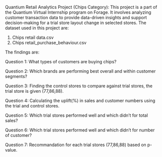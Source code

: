 Quantium Retail Analytics Project (Chips Category): This project is a part of the Quantium Virtual Internship program on Forage. It involves analyzing customer transaction data to provide data-driven insights and support decision-making for a trial store layout change in selected stores.
The dataset used in this project are: 
1) Chips retail data.csv 
2) Chips retail_purchase_behaviour.csv
   
The findings are:

Question 1: What types of customers are buying chips?

Question 2: Which brands are performing best overall and within customer segments?

Question 3: Finding the control stores to compare against trial stores, the trial store is given (77,86,88).

Question 4: Calculating the uplift(%) in sales and customer numbers using the trial and control stores.

Question 5: Which trial stores performed well and which didn’t for total sales?

Question 6: Which trial stores performed well and which didn’t for number of customer?

Question 7: Recommandation for each trial stores (77,86,88) based on p-value.



